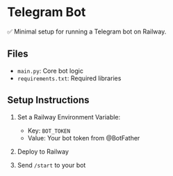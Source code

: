 # Telegram Bot 

✅ Minimal setup for running a Telegram bot on Railway.

## Files
- `main.py`: Core bot logic
- `requirements.txt`: Required libraries

## Setup Instructions

1. Set a Railway Environment Variable:
   - Key: `BOT_TOKEN`
   - Value: Your bot token from @BotFather

2. Deploy to Railway
3. Send `/start` to your bot
